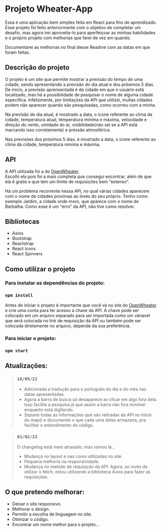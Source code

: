 # Projeto Wheater-App

Essa é uma aplicação bem simples feita em React para fins de aprendizado. Esse projeto foi feito anteriormente com o objetivo de completar um desafio, mas agora irei aproveita-lo para aperfeiçoar as minhas habilidades e o próprio projeto com melhorias que farei de vez em quando. <br>

Documentarei as melhorias no final desse Readme com as datas em que foram feitas.

## Descrição do projeto

O projeto é um site que permite mostrar a previsão do tempo de uma cidade, sendo apresentando a previsão do dia atual e dos próximos 5 dias. De inicio, a previsão aprensentada é da cidade em que o usuário está localizado, mas há a possibilidade de pesquisar o nome de alguma cidade específica. Infelizmente, por limitações da API que utilizei, muitas cidades podem não aparecer quando são pesquisadas, como ocorreu com a minha.

Na previsão do dia atual, é mostrado a data, o ícone referente ao clima da cidade, temperatura atual, temperatura mínima e máxima, velocidade e direção do vento, umidade do ar, visibilidade(não sei se a API está marcando isso corretamente) e pressão atmosférica.

Nas previsões dos próximos 5 dias, é mostrado a data, o ícone referente ao clima da cidade, temperatura mínima e máxima.

## API

A API utilizada foi a do [OpenWheater](https://openweathermap.org/api). <br>
Escolhi ela pois foi a mais completa que consegui encontrar, além de que ela é gratis e que tem um limite de requisições bem "extenso".

Há um problema recorrente nessa API, no qual várias cidades aparecem com o nome de cidades proximas ao invés do seu próprio. Tenho como exemplo Jardim, a cidade onde moro, que aparece com o nome de Barbalha. Como esse é um "erro" da API, não tive como resolver.

## Bibliotecas

- Axios
- Bootstrap
- Reactstrap
- React Icons
- React Spinners

## Como utilizar o projeto

### Para instalar as dependências do projeto:

### `npm install`

Antes de iniciar o projeto é importante que você vá no site do [OpenWheater](https://openweathermap.org/api) e crie uma conta para ter acesso a chave da API. A chave pode ser colocado em um arquivo separado para ser importada como um váriavel que será colocada no link de requisição da API ou também pode ser colocada diretamente no arquivo, depende da sua preferência.

### Para iniciar o projeto:

### `npm start`

## Atualizações:

> ### `16/09/22`
>
> - Adicionada a tradução para o português do dia e do mês nas datas apresentadas.
> - Agora a barra de busca só desaparece ao clicar em algo fora dela. Isso facilita a pesquisa já que assim a barra não fica invisível enquanto está digitando.
> - Separei todas as informações que são retiradas da API no início do map() e documentei o que cada uma delas armazena, pra facilitar o entendimento do código.

> ### `01/02/23`
>
> O changelog está meio atrasado, mas vamos lá...
>
> - Mudança no layout e nas cores utilizadas no site. <br>
> - Pequena melhoria na responsividade.
> - Mudança no metódo de requisição da API: Agora, ao invés de utilizar o fetch, estou utilizando a biblioteca Axios para fazer as requisições.

## O que pretendo melhorar:

- Deixar o site responsivo.
- Melhorar o design.
- Permitir a escolha de linguagem no site.
- Otimizar o código.
- Encontrar um nome melhor para o projeto...
